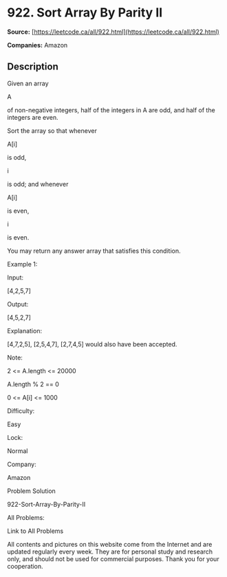 # 922. Sort Array By Parity II

**Source:** [https://leetcode.ca/all/922.html](https://leetcode.ca/all/922.html)

**Companies:** Amazon

## Description

Given an array

A

of non-negative integers, half of the integers in A are
        odd, and half of the integers are even.

Sort the array so that whenever

A[i]

is odd,

i

is odd; and whenever

A[i]

is even,

i

is even.

You may return any answer array that satisfies this condition.

Example 1:

Input:

[4,2,5,7]

Output:

[4,5,2,7]

Explanation:

[4,7,2,5], [2,5,4,7], [2,7,4,5] would also have been accepted.

Note:

2 <= A.length <= 20000

A.length % 2 == 0

0 <= A[i] <= 1000

Difficulty:

Easy

Lock:

Normal

Company:

Amazon

Problem Solution

922-Sort-Array-By-Parity-II

All Problems:

Link to All Problems

All contents and pictures on this website come from the Internet and are updated regularly every week. They are for personal study and research only, and should not be used for commercial purposes. Thank you for your cooperation.

